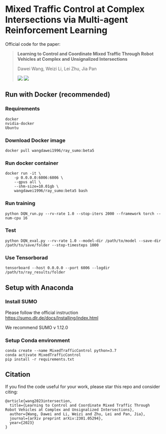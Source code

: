 # Mixed Traffic Control at Complex Intersections via Multi-agent Reinforcement Learning
Official code for the paper:

> **Learning to Control and Coordinate Mixed Traffic Through Robot Vehicles at Complex and Unsignalized Intersections**
>
> Dawei Wang, Weizi Li, Lei Zhu, Jia Pan
>
> <a href='https://arxiv.org/abs/2301.05294'><img src='https://img.shields.io/badge/arXiv-2301.05294-red'></a> <a href='https://sites.google.com/view/mixedtrafficcontrol/'><img src='https://img.shields.io/badge/Project-Video-Green'></a>


## Run with Docker (recommended)
### Requirements
    docker
    nvidia-docker
    Ubuntu

### Download Docker image
    docker pull wangdawei1996/ray_sumo:beta5

### Run docker container
    docker run -it \
        -p 0.0.0.0:6006:6006 \
        --gpus all \
        --shm-size=10.01gb \
        wangdawei1996/ray_sumo:beta5 bash

### Run training
    python DQN_run.py --rv-rate 1.0 --stop-iters 2000 --framework torch --num-cpu 16


### Test
    python DQN_eval.py --rv-rate 1.0 --model-dir /path/to/model --save-dir /path/to/save/folder --stop-timesteps 1000

### Use Tensorborad
    tensorboard --host 0.0.0.0 --port 6006 --logdir /path/to/ray_results/folder


## Setup with Anaconda
### Install SUMO
Please follow the official instruction https://sumo.dlr.de/docs/Installing/index.html

We recommend SUMO v 1.12.0

### Setup Conda environment
    conda create --name MixedTrafficControl python=3.7
    conda activate MixedTrafficControl
    pip install -r requirements.txt

## **Citation**

If you find the code useful for your work, please star this repo and consider citing:

```
@article{wang2023intersection,
  title={Learning to Control and Coordinate Mixed Traffic Through Robot Vehicles at Complex and Unsignalized Intersections},
  author={Wang, Dawei and Li, Weizi and Zhu, Lei and Pan, Jia},
  journal={arXiv preprint arXiv:2301.05294},
  year={2023}
}
```
